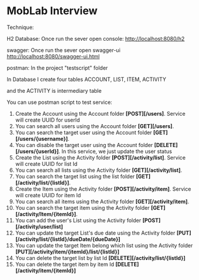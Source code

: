 # MobLab Interview

Technique: 

H2 Database: Once run the sever open console: [http://localhost:8080/h2](http://localhost:8080/h2)

swagger: Once run the sever open swagger-ui [http://localhost:8080/swagger-ui.html](http://localhost:8080/swagger-ui.html#/)

 postman: In the project "testscript" folder

In Database I create four tables ACCOUNT, LIST, ITEM, ACTIVITY

and the ACTIVITY is intermediary table

You can use postman script to test service:

1. Create the Account using the Account folder **[POST][/users]**. Service will create UUID for userId
2. You can search all users using the Account folder **[GET][/users]**.
3. You can search the target user using the Account folder **[GET][/users/{username}]**.
4. You can disable the target user using the Account folder **[DELETE][/users/{userId}]**. In this service, we just update the user status
5. Create the List using the Activity folder **[POST][/activity/list]**. Service will create UUID for list Id
6. You can search all lists using the Activity folder **[GET][/activity/list]**.
7. You can search the target list using the list folder **[GET][/activity/list/{listId}]**.
8. Create the Item using the Activity folder **[POST][/activity/item]**. Service will create UUID for item Id
9. You can search all items using the Activity folder **[GET][/activity/item]**.
10. You can search the target item using the Activity folder **[GET][/activity/Item/{itemId}]**.
11. You can add the user's List using the Activity folder **[POST][/activity/user/list]**
12. You can update the target List's due date using the Activity folder **[PUT][/activity/list/{listId}/dueDate/{dueDate}]**
13. You can update the target Item belong which list using the Activity folder **[PUT][/activity/item/{itemId}/list/{listId}]**
14. You can delete the target list by list Id **[DELETE][/activity/list/{listId}]**
15. You can delete the target item by item Id **[DELETE][/activity/item/{itemId}]**